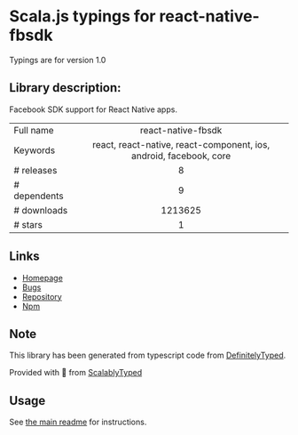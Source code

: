 
# Scala.js typings for react-native-fbsdk

Typings are for version 1.0

## Library description:
Facebook SDK support for React Native apps.

|                    |                 |
| ------------------ | :-------------: |
| Full name          | react-native-fbsdk |
| Keywords           | react, react-native, react-component, ios, android, facebook, core |
| # releases         | 8 |
| # dependents       | 9 |
| # downloads        | 1213625 |
| # stars            | 1 |

## Links
- [Homepage](https://github.com/facebook/react-native-fbsdk/)
- [Bugs](https://github.com/facebook/react-native-fbsdk/issues)
- [Repository](https://github.com/facebook/react-native-fbsdk)
- [Npm](https://www.npmjs.com/package/react-native-fbsdk)
    


## Note
This library has been generated from typescript code from [DefinitelyTyped](https://definitelytyped.org).

Provided with :purple_heart: from [ScalablyTyped](https://github.com/oyvindberg/ScalablyTyped)

## Usage
See [the main readme](../../readme.md) for instructions.



